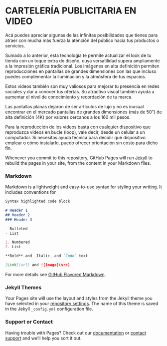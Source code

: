 # CARTELERÍA PUBLICITARIA EN VIDEO

Acá puedes apreciar algunas de las infinitas posibilidades que tienes para atraer con mucha más fuerza la atención del público hacia tus productos o servicios. 

Sumado a lo anterior, esta tecnología te permite actualizar el look de tu tienda con un toque extra de diseño, cuya versatilidad supera ampliamente a la impresión gráfica tradicional. Los imágenes en alta definición permiten reproducciones en pantallas de grandes dimensiones con las que incluso puedes complementar la iluminación y la atmósfera de tus espacios.

Estos videos también son muy valiosos para mejorar tu presencia en redes sociales y dar a conocer tus ofertas. Su atractivo visual también ayuda a aumentar el nivel de conocimiento y recordación de tu marca.

Las pantallas planas dejaron de ser artículos de lujo y no es inusual encontrar en el mercado pantallas de grandes dimensiones (más de 50") de alta definición (4K) por valores cercanos a los 160 mil pesos.

Para la reproducción de los videos basta con cualquier dispositivo que reproduzca videos en bucle (loop), vale decir, desde un celular a un computador. Si necesitas ayuda técnica para decidir qué dispositivo emplear o cómo instalarlo, puedo ofrecer orientación sin costo para dicho fin.

Whenever you commit to this repository, GitHub Pages will run [Jekyll](https://jekyllrb.com/) to rebuild the pages in your site, from the content in your Markdown files.

### Markdown

Markdown is a lightweight and easy-to-use syntax for styling your writing. It includes conventions for

```markdown
Syntax highlighted code block

# Header 1
## Header 2
### Header 3

- Bulleted
- List

1. Numbered
2. List

**Bold** and _Italic_ and `Code` text

[Link](url) and ![Image](src)
```

For more details see [GitHub Flavored Markdown](https://guides.github.com/features/mastering-markdown/).

### Jekyll Themes

Your Pages site will use the layout and styles from the Jekyll theme you have selected in your [repository settings](https://github.com/cbriones/motiongraphics/settings). The name of this theme is saved in the Jekyll `_config.yml` configuration file.

### Support or Contact

Having trouble with Pages? Check out our [documentation](https://help.github.com/categories/github-pages-basics/) or [contact support](https://github.com/contact) and we’ll help you sort it out.
